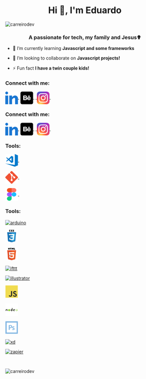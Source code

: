 <h1 align="center">Hi 👋, I'm Eduardo</h1>
<p align="left"> <img src="https://komarev.com/ghpvc/?username=carreirodev&label=Profile%20views&color=0e75b6&style=flat" alt="carreirodev" /> </p>

<h3 align="center">A passionate for tech, my family and Jesus✟</h3>

-   🌱 I’m currently learning **Javascript and some frameworks**

-   👯 I’m looking to collaborate on **Javascript projects!**

-   ⚡ Fun fact **I have a twin couple kids!**

<h3 align="left">Connect with me:</h3>
<p align="left">
<a href="https://linkedin.com/in/carreiroe" target="blank"><img align="center" src="https://raw.githubusercontent.com/carreirodev/carreirodev/master/images/social/linked-in-alt.svg" alt="carreiroe" height="40" width="40" />&nbsp;</a>
<a href="https://www.behance.net/edcarreiro" target="blank"><img align="center" src="https://raw.githubusercontent.com/carreirodev/carreirodev/master/images/social/behance.svg" alt="edcarreiro" height="40" width="40" />&nbsp;</a>
<a href="https://instagram.com/edu_wpcweb" target="blank">&nbsp;<img align="center" src="https://raw.githubusercontent.com/carreirodev/carreirodev/master/images/social/instagr.svg" alt="edu_wpcweb" height="40" width="40" />&nbsp;</a>
</p>

<h3 align="left">Connect with me:</h3>
<p align="left">
<a href="https://linkedin.com/in/carreiroe" target="blank"><img align="center" src="https://raw.githubusercontent.com/carreirodev/carreirodev/master/images/social/linked-in-alt.svg" alt="carreiroe" height="40" width="40" />&nbsp;</a>
<a href="https://www.behance.net/edcarreiro" target="blank"><img align="center" src="https://raw.githubusercontent.com/carreirodev/carreirodev/master/images/social/behance.svg" alt="edcarreiro" height="40" width="40" />&nbsp;</a>
<a href="https://instagram.com/edu_wpcweb" target="blank">&nbsp;<img align="center" src="https://raw.githubusercontent.com/carreirodev/carreirodev/master/images/social/instagr.svg" alt="edu_wpcweb" height="40" width="40" />&nbsp;</a>
</p>

<h3 align="left">Tools:</h3>
<p align="left">
<a href="https://code.visualstudio.com/" target="_blank" rel="noreferrer"> <img align="center" src="https://raw.githubusercontent.com/carreirodev/carreirodev/master/images/tools/vscode.svg" alt="Visual Studio Code" width="40" height="40"/>&nbsp;</a>

<a href="http://git.com/" target="_blank" rel="noreferrer"> <img align="center" src="https://raw.githubusercontent.com/carreirodev/carreirodev/master/images/tools/git.svg" alt="Git" width="40" height="40"/>&nbsp;</a>

<a href="https://figma.com/" target="_blank" rel="noreferrer"> <img align="center" src="https://raw.githubusercontent.com/carreirodev/carreirodev/master/images/tools/figma.svg" alt="Figma" width="40" height="40"/>&nbsp;</a>

</p>

<h3 align="left">Tools:</h3>

<p align="left">

<a href="https://www.arduino.cc/" target="_blank" rel="noreferrer"> <img align="center" src="https://cdn.worldvectorlogo.com/logos/arduino-1.svg" alt="arduino" width="40" height="40"/> </a>

<a href="https://www.w3schools.com/css/" target="_blank" rel="noreferrer"> <img src="https://raw.githubusercontent.com/devicons/devicon/master/icons/css3/css3-original-wordmark.svg" alt="css3" width="40" height="40"/> </a>

<a href="https://www.w3.org/html/" target="_blank" rel="noreferrer"> <img src="https://raw.githubusercontent.com/devicons/devicon/master/icons/html5/html5-original-wordmark.svg" alt="html5" width="40" height="40"/> </a>

<a href="https://ifttt.com/" target="_blank" rel="noreferrer"> <img src="https://www.vectorlogo.zone/logos/ifttt/ifttt-ar21.svg" alt="ifttt" width="40" height="40"/> </a>

<a href="https://www.adobe.com/in/products/illustrator.html" target="_blank" rel="noreferrer"> <img src="https://www.vectorlogo.zone/logos/adobe_illustrator/adobe_illustrator-icon.svg" alt="illustrator" width="40" height="40"/> </a>

<a href="https://developer.mozilla.org/en-US/docs/Web/JavaScript" target="_blank" rel="noreferrer"> <img src="https://raw.githubusercontent.com/devicons/devicon/master/icons/javascript/javascript-original.svg" alt="javascript" width="40" height="40"/> </a>

<a href="https://nodejs.org" target="_blank" rel="noreferrer"> <img src="https://raw.githubusercontent.com/devicons/devicon/master/icons/nodejs/nodejs-original-wordmark.svg" alt="nodejs" width="40" height="40"/> </a>

<a href="https://www.photoshop.com/en" target="_blank" rel="noreferrer"> <img src="https://raw.githubusercontent.com/devicons/devicon/master/icons/photoshop/photoshop-line.svg" alt="photoshop" width="40" height="40"/> </a>

<a href="https://www.adobe.com/products/xd.html" target="_blank" rel="noreferrer"> <img src="https://cdn.worldvectorlogo.com/logos/adobe-xd.svg" alt="xd" width="40" height="40"/> </a>

<a href="https://zapier.com" target="_blank" rel="noreferrer"> <img src="https://www.vectorlogo.zone/logos/zapier/zapier-icon.svg" alt="zapier" width="40" height="40"/> </a> </p>

<p><br></p>
<p><img align="left" style="display:block; padding-bottom: 50px" src="https://github-readme-stats.vercel.app/api/top-langs?username=carreirodev&show_icons=true&locale=en&layout=compact" alt="carreirodev" /></p>
